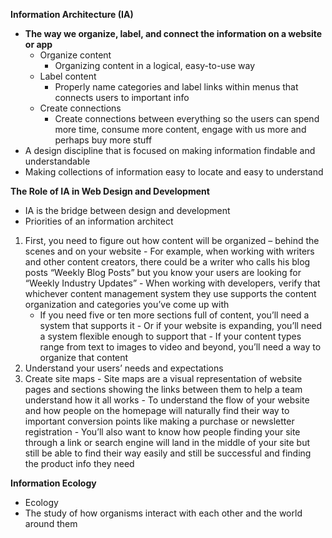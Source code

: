 __Information Architecture (IA)__
- __The way we organize, label, and connect the information on a website or app__
  - Organize content
      - Organizing content in a logical, easy-to-use way
  - Label content
    - Properly name categories and label links within menus that connects users to important info
  - Create connections
    - Create connections between everything so the users can spend more time, consume more content, engage with us more and perhaps buy more stuff
-	A design discipline that is focused on making information findable and understandable
-	Making collections of information easy to locate and easy to understand

__The Role of IA in Web Design and Development__
-	IA is the bridge between design and development
-	Priorities of an information architect
  1. First, you need to figure out how content will be organized – behind the scenes and on your website
    -	For example, when working with writers and other content creators, there could be a writer who calls his blog posts “Weekly Blog Posts” but you know your users are looking for “Weekly Industry Updates”
    - When working with developers, verify that whichever content management system they use supports the content organization and categories you’ve come up with
	  - If you need five or ten more sections full of content, you’ll need a system that supports it
    - Or if your website is expanding, you’ll need a system flexible enough to support that
    - If your content types range from text to images to video and beyond, you’ll need a way to organize that content
  2. Understand your users’ needs and expectations
  3. Create site maps
    - Site maps are a visual representation of website pages and sections showing the links between them to help a team understand how it all works
    - To understand the flow of your website and how people on the homepage will naturally find their way to important conversion points like making a purchase or newsletter registration
    - You’ll also want to know how people finding your site through a link or search engine will land in the middle of your site but still be able to find their way easily and still be successful and finding the product info they need 

__Information Ecology__
-	Ecology
  - The study of how organisms interact with each other and the world around them
